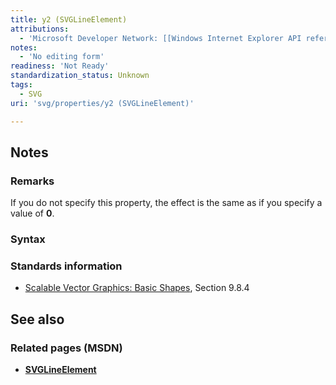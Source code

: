 ```yaml
---
title: y2 (SVGLineElement)
attributions:
  - 'Microsoft Developer Network: [[Windows Internet Explorer API reference](http://msdn.microsoft.com/en-us/library/ie/hh828809%28v=vs.85%29.aspx) Article]'
notes:
  - 'No editing form'
readiness: 'Not Ready'
standardization_status: Unknown
tags:
  - SVG
uri: 'svg/properties/y2 (SVGLineElement)'

---
```

## <span>Notes</span>

### <span>Remarks</span>

If you do not specify this property, the effect is the same as if you specify a value of **0**.

### <span>Syntax</span>

### <span>Standards information</span>

-   [Scalable Vector Graphics: Basic Shapes](http://go.microsoft.com/fwlink/p/?linkid=204737), Section 9.8.4

## <span>See also</span>

### <span>Related pages (MSDN)</span>

-   [**SVGLineElement**](/svg/elements/line)
